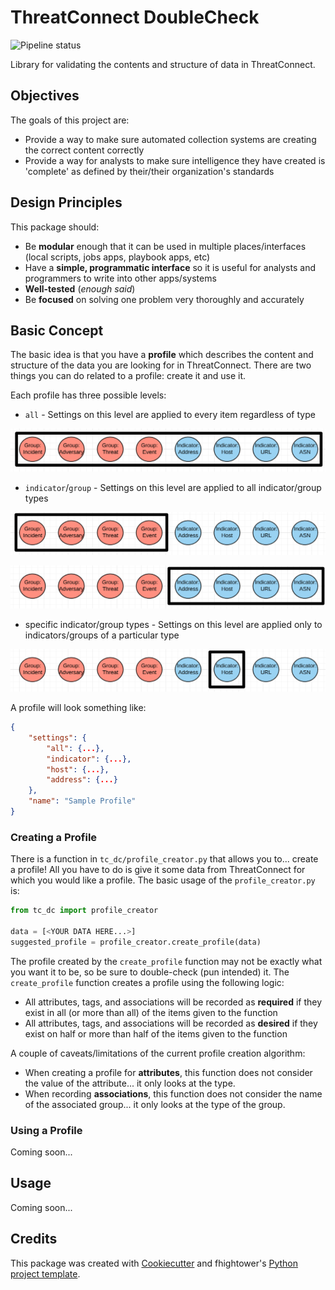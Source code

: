 # ThreatConnect DoubleCheck

![Pipeline status](https://gitlab.com/fhightower-tc/threatconnect-doublecheck/badges/master/build.svg)

Library for validating the contents and structure of data in ThreatConnect.

## Objectives

The goals of this project are:

- Provide a way to make sure automated collection systems are creating the correct content correctly
- Provide a way for analysts to make sure intelligence they have created is 'complete' as defined by their/their organization's standards

## Design Principles

This package should:

- Be **modular** enough that it can be used in multiple places/interfaces (local scripts, jobs apps, playbook apps, etc)
- Have a **simple, programmatic interface** so it is useful for analysts and programmers to write into other apps/systems
- **Well-tested** (*enough said*)
- Be **focused** on solving one problem very thoroughly and accurately

<!-- ## Architecture -->

## Basic Concept

The basic idea is that you have a **profile** which describes the content and structure of the data you are looking for in ThreatConnect. There are two things you can do related to a profile: create it and use it.

Each profile has three possible levels:

- `all` - Settings on this level are applied to every item regardless of type

![](./_images/fig0.png)

- `indicator`/`group` - Settings on this level are applied to all indicator/group types

![](./_images/fig1a.png)

![](./_images/fig1b.png)

- specific indicator/group types - Settings on this level are applied only to indicators/groups of a particular type

![](./_images/fig2.png)

A profile will look something like:

```json
{
    "settings": {
        "all": {...},
        "indicator": {...},
        "host": {...},
        "address": {...}
    },
    "name": "Sample Profile"
}
```

### Creating a Profile

There is a function in `tc_dc/profile_creator.py` that allows you to... create a profile! All you have to do is give it some data from ThreatConnect for which you would like a profile. The basic usage of the `profile_creator.py` is:

```python
from tc_dc import profile_creator

data = [<YOUR DATA HERE...>]
suggested_profile = profile_creator.create_profile(data)
```

The profile created by the `create_profile` function may not be exactly what you want it to be, so be sure to double-check (pun intended) it. The `create_profile` function creates a profile using the following logic:

- All attributes, tags, and associations will be recorded as **required** if they exist in all (or more than all) of the items given to the function
- All attributes, tags, and associations will be recorded as **desired** if they exist on half or more than half of the items given to the function

A couple of caveats/limitations of the current profile creation algorithm:

- When creating a profile for **attributes**, this function does not consider the value of the attribute... it only looks at the type.
- When recording **associations**, this function does not consider the name of the associated group... it only looks at the type of the group.

### Using a Profile

Coming soon...

## Usage

Coming soon...

## Credits

This package was created with [Cookiecutter](https://github.com/audreyr/cookiecutter) and fhightower's [Python project template](https://gitlab.com/fhightower-templates/python-project-template).
